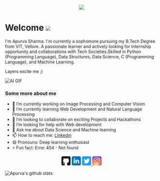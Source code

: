 <p  align="center"><img height= "500" src = "https://github.com/Apurva-tech/Apurva-tech/blob/master/final.gif"></p>

# Welcome <img src="https://media.giphy.com/media/hVa6t0WpoDOk7Pxb7l/giphy.gif" width="50">
I'm Apurva Sharma. I'm currently a sophomore pursuing my B.Tech Degree from VIT, Vellore. A passionate learner and actively looking for internship opportunity and collaborations with Tech Societies.Skilled in Python (Programming Language), Data Structures, Data Science, C (Programming Language), and Machine Learning.

Layers excite me ;)

<img src="https://miro.medium.com/max/3034/1*WI43epHjl6I6FzBVPzvXAQ.gif" alt="AI GIF"  height="400">


### Some more about me
- 🔭 I’m currently working on Image Processing and Computer Vision
- 🌱 I’m currently learning Web Development and Natural Language Processing
- 👯 I’m looking to collaborate on exciting Projects and Hackathons
- 🤔 I’m looking for help with Web development
- 💬 Ask me about Data Science and Machine learning
- 📫 How to reach me: [Linkedin](linkedin.com/in/apurva-sharma-46a091190)
- 😄 Pronouns: Deep learning enthusiast
- ⚡ Fun fact: Error 404 - Not found

<p align = "center">
<a href =https://github.com/Apurva-tech target='blank'> <img src=https://github.com/edent/SuperTinyIcons/blob/master/images/svg/github.svg height='30' weight='30'/></a>
<a href = https://www.linkedin.com/in/apurva-sharma-46a091190/ target='blank'> <img src=https://github.com/edent/SuperTinyIcons/blob/master/images/svg/linkedin.svg height='30' weight='30'/></a> 
<a href = https://twitter.com/ApurvaS25908634 target='blank'> <img src=https://github.com/edent/SuperTinyIcons/blob/master/images/svg/twitter.svg height='30' weight='30'/>
<a href = https://www.instagram.com/apurva_866/ target='blank'> <img src=https://github.com/edent/SuperTinyIcons/blob/master/images/svg/instagram.svg height='30' weight='30'/></a>


![Apurva's github stats](https://github-readme-stats.vercel.app/api?username=Apurva-tech&show_icons=true&hide_border=false&theme=radical)
